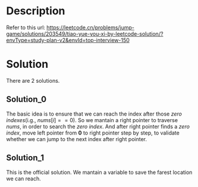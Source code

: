 # Description
Refer to this url: https://leetcode.cn/problems/jump-game/solutions/203549/tiao-yue-you-xi-by-leetcode-solution/?envType=study-plan-v2&envId=top-interview-150

# Solution
There are 2 solutions.

## Solution_0
The basic idea is to ensure that we can reach the index after those *zero indexes*(i.g., $nums[i] == 0$). So we mantain a right pointer to traverse $nums$, in order to search the *zero index*. And after right pointer finds a *zero index*, move left pointer from **0** to right pointer step by step, to validate whether we can jump to the next index after right pointer. 

## Solution_1
This is the official solution. We mantain a variable to save the farest location we can reach. 